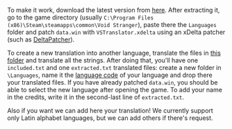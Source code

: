 To make it work, download the latest version from [here](https://github.com/GiAnMMV/Void-Stranger-International/releases/latest). After extracting it, go to the game directory (usually `C:\Program Files (x86)\Steam\steamapps\common\Void Stranger`), paste there the `Languages` folder and patch `data.win` with `VSTranslator.xdelta` using an xDelta patcher (such as [DeltaPatcher](https://www.romhacking.net/utilities/704/)).
 
To create a new translation into another language, translate the files in [this folder](/Languages/EN) and translate all the strings. After doing that, you'll have one `included.txt` and one `extracted.txt` translated files: create a new folder in `\Languages`, name it the [language code](https://en.wikipedia.org/wiki/List_of_ISO_639_language_codes) of your language and drop there your translated files. If you have already patched `data.win`, you should be able to select the new language after opening the game. To add your name in the credits, write it in the second-last line of `extracted.txt`.

Also if you want we can add here your translation! We currently support only Latin alphabet languages, but we can add others if there's request.
